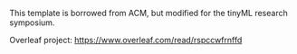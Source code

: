 This template is borrowed from ACM, but modified for the tinyML research symposium.


Overleaf project: https://www.overleaf.com/read/rspccwfrnffd
